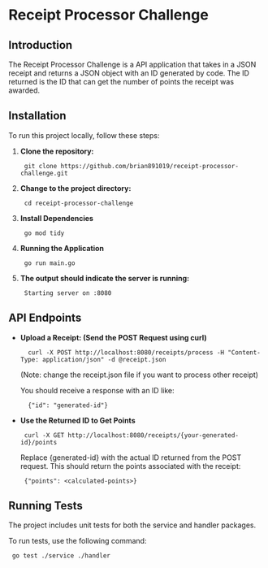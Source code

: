 # Receipt Processor Challenge

## Introduction

The Receipt Processor Challenge is a API application that takes in a JSON receipt and returns a JSON object with an ID generated by code.
The ID returned is the ID that can get the number of points the receipt was awarded.


## Installation

To run this project locally, follow these steps:

1. **Clone the repository:**

        git clone https://github.com/brian891019/receipt-processor-challenge.git
    

2. **Change to the project directory:**

        cd receipt-processor-challenge
    

3. **Install Dependencies**

        go mod tidy
    
4. **Running the Application**  

        go run main.go
   
5. **The output should indicate the server is running:**

        Starting server on :8080

## API Endpoints

- **Upload a Receipt: (Send the POST Request using curl)**

        curl -X POST http://localhost:8080/receipts/process -H "Content-Type: application/json" -d @receipt.json

    (Note: change the receipt.json file if you want to process other receipt)


    You should receive a response with an ID like:

        {"id": "generated-id"}

          

- **Use the Returned ID to Get Points**

       curl -X GET http://localhost:8080/receipts/{your-generated-id}/points
  
   Replace {generated-id} with the actual ID returned from the POST request. This should return the points associated with the receipt:

       {"points": <calculated-points>}

    
## Running Tests
The project includes unit tests for both the service and handler packages.

To run tests, use the following command:

```bash
 go test ./service ./handler
